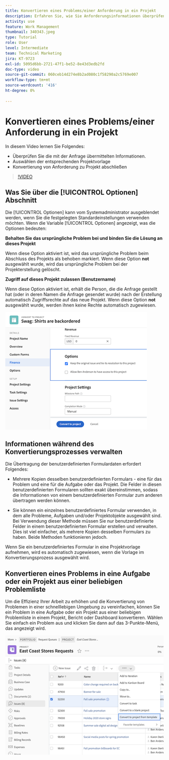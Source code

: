 ```yaml
---
title: Konvertieren eines Problems/einer Anforderung in ein Projekt
description: Erfahren Sie, wie Sie Anforderungsinformationen überprüfen, die richtige Projektvorlage auswählen und die Anforderung in ein Projekt konvertieren können.
activity: use
feature: Work Management
thumbnail: 340343.jpeg
type: Tutorial
role: User
level: Intermediate
team: Technical Marketing
jira: KT-9723
exl-id: 5095d6bb-2721-47f1-be52-8e43d3edb2fd
doc-type: video
source-git-commit: 060ceb14d274e8b2ad080c1f58290a2c5769e007
workflow-type: tm+mt
source-wordcount: '416'
ht-degree: 0%

---
```


# Konvertieren eines Problems/einer Anforderung in ein Projekt

In diesem Video lernen Sie Folgendes:

* Überprüfen Sie die mit der Anfrage übermittelten Informationen.
* Auswählen der entsprechenden Projektvorlage
* Konvertierung von Anforderung zu Projekt abschließen

>[!VIDEO](https://video.tv.adobe.com/v/340343/?quality=12&learn=on)

## Was Sie über die [!UICONTROL Optionen] Abschnitt

Die [!UICONTROL Optionen] kann vom Systemadministrator ausgeblendet werden, wenn Sie die festgelegten Standardeinstellungen verwenden möchten. Wenn die Variable [!UICONTROL Optionen] angezeigt, was die Optionen bedeuten:

**Behalten Sie das ursprüngliche Problem bei und binden Sie die Lösung an dieses Projekt**

Wenn diese Option aktiviert ist, wird das ursprüngliche Problem beim Abschluss des Projekts als behoben markiert. Wenn diese Option **not** ausgewählt wurde, wird das ursprüngliche Problem bei der Projekterstellung gelöscht.

**Zugriff auf dieses Projekt zulassen (Benutzername)**

Wenn diese Option aktiviert ist, erhält die Person, die die Anfrage gestellt hat (oder in deren Namen die Anfrage gesendet wurde) nach der Erstellung automatisch Zugriffsrechte auf das neue Projekt. Wenn diese Option **not** ausgewählt wurde, werden ihnen keine Rechte automatisch zugewiesen.

![Ein Bild eines Projektbildschirms mit Konvertierungsoptionen](assets/conversion-options.png)


## Informationen während des Konvertierungsprozesses verwalten

Die Übertragung der benutzerdefinierten Formulardaten erfordert Folgendes:

* Mehrere Kopien desselben benutzerdefinierten Formulars - eine für das Problem und eine für die Aufgabe oder das Projekt. Die Felder in diesen benutzerdefinierten Formularen sollten exakt übereinstimmen, sodass die Informationen von einem benutzerdefinierten Formular zum anderen übertragen werden können.

* Sie können ein einzelnes benutzerdefiniertes Formular verwenden, in dem alle Probleme, Aufgaben und/oder Projektobjekte ausgewählt sind. Bei Verwendung dieser Methode müssen Sie nur benutzerdefinierte Felder in einem benutzerdefinierten Formular erstellen und verwalten. Dies ist viel einfacher, als mehrere Kopien desselben Formulars zu haben. Beide Methoden funktionieren jedoch.

Wenn Sie ein benutzerdefiniertes Formular in eine Projektvorlage aufnehmen, wird es automatisch zugewiesen, wenn die Vorlage im Konvertierungsprozess ausgewählt wird.

## Konvertieren eines Problems in eine Aufgabe oder ein Projekt aus einer beliebigen Problemliste

Um die Effizienz Ihrer Arbeit zu erhöhen und die Konvertierung von Problemen in einer schnelllebigen Umgebung zu vereinfachen, können Sie ein Problem in eine Aufgabe oder ein Projekt aus einer beliebigen Problemliste in einem Projekt, Bericht oder Dashboard konvertieren. Wählen Sie einfach ein Problem aus und klicken Sie dann auf das 3-Punkte-Menü, das angezeigt wird.

![Ein Bild eines Projektbildschirms mit Konvertierungsoptionen für Probleme](assets/convert-from-a-list.png)
